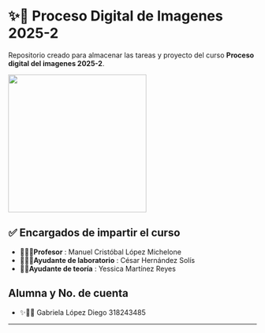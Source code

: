 # ✨👾 Proceso Digital de Imagenes 2025-2 

Repositorio creado para almacenar las tareas y proyecto del curso **Proceso digital del imagenes 2025-2**. 

<img src="https://media4.giphy.com/media/v1.Y2lkPTc5MGI3NjExaWJ3dmtkcnY3bHJscmlma3ZrdW5kdWpqMG9jYzh0czRhM2s0Nmo4ayZlcD12MV9pbnRlcm5hbF9naWZfYnlfaWQmY3Q9Zw/l4FGs5dbisGxm5b9e/giphy.gif" width="280">


## ✅ Encargados de impartir el curso

* 👨🏻‍🏫**Profesor** : Manuel Cristóbal López Michelone
* 👨🏻‍💻**Ayudante de laboratorio** : César Hernández Solís
* 👩🏻**Ayudante de teoría** : Yessica Martínez Reyes


## Alumna y No. de cuenta

* ✨👩🏻 Gabriela López Diego 318243485

---

